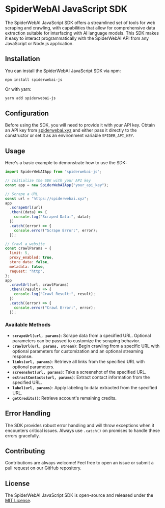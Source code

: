 # SpiderWebAI JavaScript SDK

The SpiderWebAI JavaScript SDK offers a streamlined set of tools for web scraping and crawling, with capabilities that allow for comprehensive data extraction suitable for interfacing with AI language models. This SDK makes it easy to interact programmatically with the SpiderWebAI API from any JavaScript or Node.js application.

## Installation

You can install the SpiderWebAI JavaScript SDK via npm:

```bash
npm install spiderwebai-js
```

Or with yarn:

```bash
yarn add spiderwebai-js
```

## Configuration

Before using the SDK, you will need to provide it with your API key. Obtain an API key from [spiderwebai.xyz](https://spiderwebai.xyz) and either pass it directly to the constructor or set it as an environment variable `SPIDER_API_KEY`.

## Usage

Here's a basic example to demonstrate how to use the SDK:

```javascript
import SpiderWebAIApp from "spiderwebai-js";

// Initialize the SDK with your API key
const app = new SpiderWebAIApp("your_api_key");

// Scrape a URL
const url = "https://spiderwebai.xyz";
app
  .scrapeUrl(url)
  .then((data) => {
    console.log("Scraped Data:", data);
  })
  .catch((error) => {
    console.error("Scrape Error:", error);
  });

// Crawl a website
const crawlParams = {
  limit: 5,
  proxy_enabled: true,
  store_data: false,
  metadata: false,
  request: "http",
};
app
  .crawlUrl(url, crawlParams)
  .then((result) => {
    console.log("Crawl Result:", result);
  })
  .catch((error) => {
    console.error("Crawl Error:", error);
  });
```

### Available Methods

- **`scrapeUrl(url, params)`**: Scrape data from a specified URL. Optional parameters can be passed to customize the scraping behavior.
- **`crawlUrl(url, params, stream)`**: Begin crawling from a specific URL with optional parameters for customization and an optional streaming response.
- **`links(url, params)`**: Retrieve all links from the specified URL with optional parameters.
- **`screenshot(url, params)`**: Take a screenshot of the specified URL.
- **`extractContacts(url, params)`**: Extract contact information from the specified URL.
- **`label(url, params)`**: Apply labeling to data extracted from the specified URL.
- **`getCredits()`**: Retrieve account's remaining credits.

## Error Handling

The SDK provides robust error handling and will throw exceptions when it encounters critical issues. Always use `.catch()` on promises to handle these errors gracefully.

## Contributing

Contributions are always welcome! Feel free to open an issue or submit a pull request on our GitHub repository.

## License

The SpiderWebAI JavaScript SDK is open-source and released under the [MIT License](https://opensource.org/licenses/MIT).

